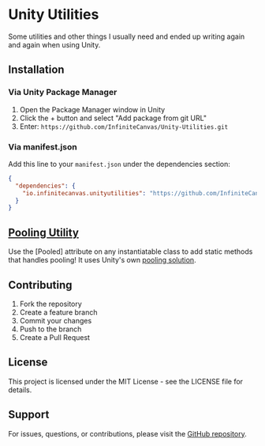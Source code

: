 # Unity Utilities

Some utilities and other things I usually need and ended up writing again and again when using Unity.

## Installation

### Via Unity Package Manager
1. Open the Package Manager window in Unity
2. Click the + button and select "Add package from git URL"
3. Enter: `https://github.com/InfiniteCanvas/Unity-Utilities.git`

### Via manifest.json
Add this line to your `manifest.json` under the dependencies section:
```json
{
  "dependencies": {
    "io.infinitecanvas.unityutilities": "https://github.com/InfiniteCanvas/Unity-Utilities.git"
  }
}
```

## [Pooling Utility](./Analyzers/Pooling/README.md)

Use the [Pooled] attribute on any instantiatable class to add static methods that handles pooling! It uses Unity's own [pooling solution](https://docs.unity3d.com/ScriptReference/Pool.ObjectPool_1.html).


## Contributing

1. Fork the repository
2. Create a feature branch
3. Commit your changes
4. Push to the branch
5. Create a Pull Request

## License

This project is licensed under the MIT License - see the LICENSE file for details.

## Support

For issues, questions, or contributions, please visit the [GitHub repository](https://github.com/InfiniteCanvas/Unity-Utilities).
